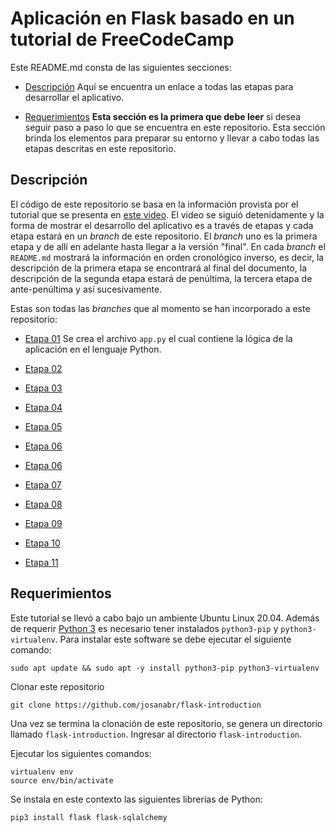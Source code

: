# Aplicación en Flask basado en un tutorial de FreeCodeCamp

Este README.md consta de las siguientes secciones:

* [Descripción](#descripcion) Aquí se encuentra un enlace a todas las etapas para desarrollar el aplicativo. 

* [Requerimientos](#requerimientos) **Esta sección es la primera que debe leer** si desea seguir paso a paso lo que se encuentra en este repositorio. Esta sección brinda los elementos para preparar su entorno y llevar a cabo todas las etapas descritas en este repositorio.

## Descripción 

El código de este repositorio se basa en la información provista por el tutorial que se presenta en [este video](https://www.youtube.com/watch?v=Z1RJmh_OqeA&t=91s).
El video se siguió detenidamente y la forma de mostrar el desarrollo del aplicativo es a través de etapas y cada etapa estará en un *branch* de este repositorio.
El *branch* uno es la primera etapa y de allí en adelante hasta llegar a la versión "final".
En cada *branch* el `README.md` mostrará la información en orden cronológico inverso, es decir, la descripción de la primera etapa se encontrará al final del documento, la descripción de la segunda etapa estará de penúltima, la tercera etapa de ante-penúltima y así sucesivamente.

Estas son todas las *branches* que al momento se han incorporado a este repositorio:

* [Etapa 01]() Se crea el archivo `app.py` el cual contiene la lógica de la aplicación en el lenguaje Python.

* [Etapa 02]()

* [Etapa 03]()

* [Etapa 04]()

* [Etapa 05]()

* [Etapa 06]()

* [Etapa 06]()

* [Etapa 07]()

* [Etapa 08]()

* [Etapa 09]()

* [Etapa 10]()

* [Etapa 11]()

## Requerimientos

Este tutorial se llevó a cabo bajo un ambiente Ubuntu Linux 20.04.
Además de requerir [Python 3](https://phoenixnap.com/kb/how-to-install-python-3-ubuntu) es necesario tener instalados `python3-pip` y `python3-virtualenv`. 
Para instalar este software se debe ejecutar el siguiente comando:

```
sudo apt update && sudo apt -y install python3-pip python3-virtualenv
```

Clonar este repositorio

```
git clone https://github.com/josanabr/flask-introduction
```

Una vez se termina la clonación de este repositorio, se genera un directorio llamado `flask-introduction`. 
Ingresar al directorio `flask-introduction`.

Ejecutar los siguientes comandos:

```
virtualenv env
source env/bin/activate
```

Se instala en este contexto las siguientes librerías de Python:

```
pip3 install flask flask-sqlalchemy
```

